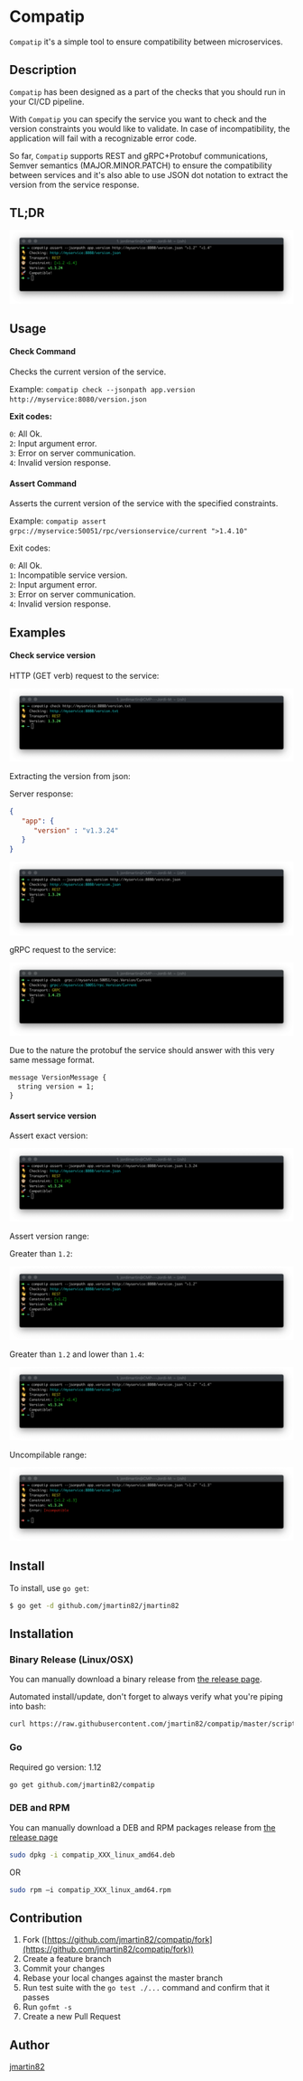 # Compatip

`Compatip` it's a simple tool to ensure compatibility between microservices.

## Description

`Compatip` has been designed as a part of the checks that you should run in your CI/CD pipeline.

With `Compatip` you can specify the service you want to check and the version constraints you would like to validate. In case of incompatibility, the application will fail with a recognizable error code.

So far, `Compatip` supports REST and gRPC+Protobuf communications, Semver semantics (MAJOR.MINOR.PATCH) to ensure the compatibility between services and it's also able to use JSON dot notation to extract the version from the service response.

## TL;DR

![CMD assert version](doc/assert_gt_lt.jpg)

## Usage
    
#### Check Command

Checks the current version of the service.

Example:
`compatip check --jsonpath app.version http://myservice:8080/version.json`

**Exit codes:**

`0`: All Ok.<br>
`2`: Input argument error.<br>
`3`: Error on server communication.<br>
`4`: Invalid version response.<br>

#### Assert Command

Asserts the current version of the service with the specified constraints.

Example:
`compatip assert grpc://myservice:50051/rpc/versionservice/current ">1.4.10"`

Exit codes:

`0`: All Ok. <br>
`1`: Incompatible service version.<br>
`2`: Input argument error.<br>
`3`: Error on server communication.<br>
`4`: Invalid version response.<br>

## Examples

#### Check service version

HTTP (GET verb) request to the service:

![CMD check version](doc/check_txt.jpg)

Extracting the version from json:

Server response:
```json
{
   "app": {
      "version" : "v1.3.24"
   }
}
```

![CMD check version](doc/check_json.jpg)

gRPC request to the service:

![CMD check version](doc/check_grpc.jpg)


Due to the nature the protobuf the service should answer with this very same message format.

```protoc
message VersionMessage {
  string version = 1;
}
```

#### Assert service version

Assert exact version:

![CMD assert version](doc/assert_match.jpg)

Assert version range:

Greater than `1.2`:

![CMD assert version](doc/assert_gt.jpg)

Greater than `1.2` and lower than `1.4`:

![CMD assert version](doc/assert_gt_lt.jpg)

Uncompilable range:

![CMD assert version](doc/assert_gt_lt_error.jpg)


## Install

To install, use `go get`:

```bash
$ go get -d github.com/jmartin82/jmartin82
```

## Installation

### Binary Release (Linux/OSX)

You can manually download a binary release from [the release page](https://github.com/jmartin82/compatip/releases).

Automated install/update, don't forget to always verify what you're piping into bash:

```sh
curl https://raw.githubusercontent.com/jmartin82/compatip/master/scripts/install_compatip.sh | bash
```

### Go

Required go version: 1.12

```sh
go get github.com/jmartin82/compatip
```

### DEB and RPM

You can manually download a DEB and RPM packages release from [the release page](https://github.com/jmartin82/compatip/releases)

```sh
sudo dpkg -i compatip_XXX_linux_amd64.deb
```

OR

```sh
sudo rpm –i compatip_XXX_linux_amd64.rpm
```

## Contribution

1. Fork ([https://github.com/jmartin82/compatip/fork](https://github.com/jmartin82/compatip/fork))
1. Create a feature branch
1. Commit your changes
1. Rebase your local changes against the master branch
1. Run test suite with the `go test ./...` command and confirm that it passes
1. Run `gofmt -s`
1. Create a new Pull Request

## Author

[jmartin82](https://github.com/jmartin82)
